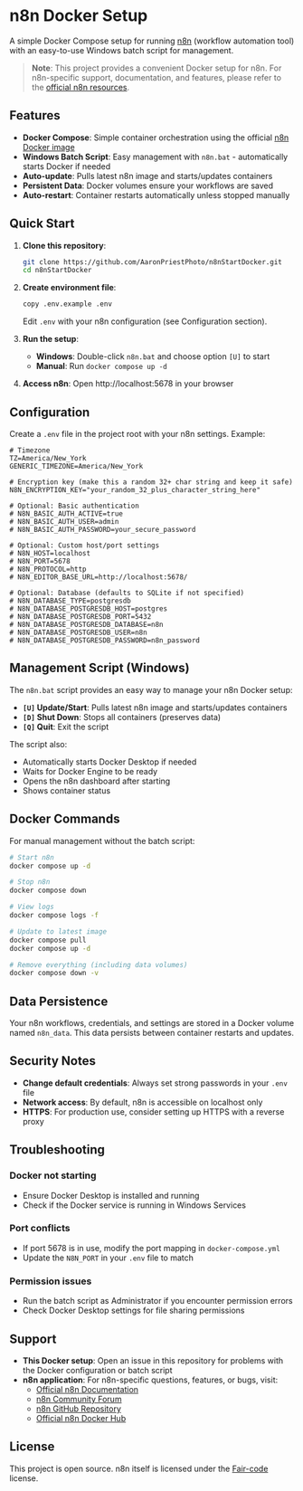 # n8n Docker Setup

A simple Docker Compose setup for running [n8n](https://n8n.io) (workflow automation tool) with an easy-to-use Windows batch script for management.

> **Note**: This project provides a convenient Docker setup for n8n. For n8n-specific support, documentation, and features, please refer to the [official n8n resources](https://docs.n8n.io).

## Features

- **Docker Compose**: Simple container orchestration using the official [n8n Docker image](https://hub.docker.com/r/n8nio/n8n)
- **Windows Batch Script**: Easy management with `n8n.bat` - automatically starts Docker if needed
- **Auto-update**: Pulls latest n8n image and starts/updates containers
- **Persistent Data**: Docker volumes ensure your workflows are saved
- **Auto-restart**: Container restarts automatically unless stopped manually

## Quick Start

1. **Clone this repository**:
   ```bash
   git clone https://github.com/AaronPriestPhoto/n8nStartDocker.git
   cd n8nStartDocker
   ```

2. **Create environment file**:
   ```bash
   copy .env.example .env
   ```
   Edit `.env` with your n8n configuration (see Configuration section).

3. **Run the setup**:
   - **Windows**: Double-click `n8n.bat` and choose option `[U]` to start
   - **Manual**: Run `docker compose up -d`

4. **Access n8n**: Open http://localhost:5678 in your browser

## Configuration

Create a `.env` file in the project root with your n8n settings. Example:

```env
# Timezone
TZ=America/New_York
GENERIC_TIMEZONE=America/New_York

# Encryption key (make this a random 32+ char string and keep it safe)
N8N_ENCRYPTION_KEY="your_random_32_plus_character_string_here"

# Optional: Basic authentication
# N8N_BASIC_AUTH_ACTIVE=true
# N8N_BASIC_AUTH_USER=admin
# N8N_BASIC_AUTH_PASSWORD=your_secure_password

# Optional: Custom host/port settings
# N8N_HOST=localhost
# N8N_PORT=5678
# N8N_PROTOCOL=http
# N8N_EDITOR_BASE_URL=http://localhost:5678/

# Optional: Database (defaults to SQLite if not specified)
# N8N_DATABASE_TYPE=postgresdb
# N8N_DATABASE_POSTGRESDB_HOST=postgres
# N8N_DATABASE_POSTGRESDB_PORT=5432
# N8N_DATABASE_POSTGRESDB_DATABASE=n8n
# N8N_DATABASE_POSTGRESDB_USER=n8n
# N8N_DATABASE_POSTGRESDB_PASSWORD=n8n_password
```

## Management Script (Windows)

The `n8n.bat` script provides an easy way to manage your n8n Docker setup:

- **`[U]` Update/Start**: Pulls latest n8n image and starts/updates containers
- **`[D]` Shut Down**: Stops all containers (preserves data)
- **`[Q]` Quit**: Exit the script

The script also:
- Automatically starts Docker Desktop if needed
- Waits for Docker Engine to be ready
- Opens the n8n dashboard after starting
- Shows container status

## Docker Commands

For manual management without the batch script:

```bash
# Start n8n
docker compose up -d

# Stop n8n
docker compose down

# View logs
docker compose logs -f

# Update to latest image
docker compose pull
docker compose up -d

# Remove everything (including data volumes)
docker compose down -v
```

## Data Persistence

Your n8n workflows, credentials, and settings are stored in a Docker volume named `n8n_data`. This data persists between container restarts and updates.

## Security Notes

- **Change default credentials**: Always set strong passwords in your `.env` file
- **Network access**: By default, n8n is accessible on localhost only
- **HTTPS**: For production use, consider setting up HTTPS with a reverse proxy

## Troubleshooting

### Docker not starting
- Ensure Docker Desktop is installed and running
- Check if the Docker service is running in Windows Services

### Port conflicts
- If port 5678 is in use, modify the port mapping in `docker-compose.yml`
- Update the `N8N_PORT` in your `.env` file to match

### Permission issues
- Run the batch script as Administrator if you encounter permission errors
- Check Docker Desktop settings for file sharing permissions

## Support

- **This Docker setup**: Open an issue in this repository for problems with the Docker configuration or batch script
- **n8n application**: For n8n-specific questions, features, or bugs, visit:
  - [Official n8n Documentation](https://docs.n8n.io)
  - [n8n Community Forum](https://community.n8n.io)
  - [n8n GitHub Repository](https://github.com/n8n-io/n8n)
  - [Official n8n Docker Hub](https://hub.docker.com/r/n8nio/n8n)

## License

This project is open source. n8n itself is licensed under the [Fair-code](https://faircode.io/) license.
